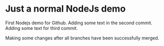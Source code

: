 # Just a normal NodeJs demo

First Nodejs demo for Github.
Adding some text in the second commit.
Adding some text for third commit.

Making some changes after all branches have been successfully merged.